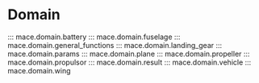 # Domain


::: mace.domain.battery
::: mace.domain.fuselage
::: mace.domain.general_functions
::: mace.domain.landing_gear
::: mace.domain.params
::: mace.domain.plane
::: mace.domain.propeller
::: mace.domain.propulsor
::: mace.domain.result
::: mace.domain.vehicle
::: mace.domain.wing